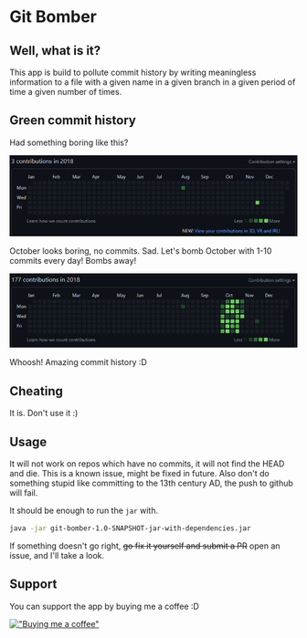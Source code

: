# Git Bomber

## Well, what is it?

This app is build to pollute commit history by writing meaningless information to a file with a given name in a given 
branch in a given period of time a given number of times.

## Green commit history
Had something boring like this?


![image](images/pre-bombing.png)

October looks boring, no commits. Sad. Let's bomb October with 1-10 commits every day! Bombs away!

![image](images/post-bombing.png)

Whoosh! Amazing commit history :D

## Cheating
It is. Don't use it :)

## Usage
It will not work on repos which have no commits, it will not find the HEAD and die. This is a known issue, 
might be fixed in future. Also don't do something stupid like committing to the 13th century AD, 
the push to github will fail.

It should be enough to run the `jar` with. 
```bash
java -jar git-bomber-1.0-SNAPSHOT-jar-with-dependencies.jar
```

If something doesn't go right, ~~go fix it yourself and submit a PR~~ open an issue, and I'll take a look.

## Support
You can support the app by buying me a coffee :D

[!["Buying me a coffee"](https://www.buymeacoffee.com/assets/img/custom_images/orange_img.png)](https://www.buymeacoffee.com/bwca)
